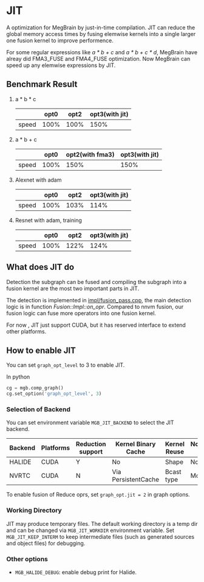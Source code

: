 # JIT
A optimization for MegBrain by just-in-time compilation.
JIT can reduce the global memory access times by fusing elemwise kernels into a
single larger one fusion kernel to improve performence.

For some regular expressions like *a * b + c* and *a * b + c * d*, MegBrain have
alreay did FMA3_FUSE and FMA4_FUSE optimization. Now MegBrain can speed up any
elemwise expressions by JIT.

## Benchmark Result
1. a * b * c

    |        |opt0| opt2| opt3(with jit)|
    |--------|----|-----|---------------|
    |speed   |100%|100% | 150%          |

2. a * b + c

    |        |opt0| opt2(with fma3)| opt3(with jit)|
    |--------|----|-----|---------------|
    |speed   |100%|150% | 150%          |

3. Alexnet with adam

    |        |opt0| opt2| opt3(with jit)|
    |--------|----|-----|---------------|
    |speed   |100%|103% | 114%          |

4. Resnet with adam, training

    |        |opt0| opt2| opt3(with jit)|
    |--------|----|-----|---------------|
    |speed   |100%|122% | 124%          |



## What does JIT do
Detection the subgraph can be fused and compiling the subgraph into a fusion
kernel are the most two important parts in JIT.

The detection is implemented in [impl/fusion_pass.cpp](impl/fusion_pass.cpp),
the main detection logic is in function *Fusion::Impl::on_opr*. Compared to nnvm
fusion, our fusion logic can fuse more operators into one fusion kernel.

For now , JIT just support CUDA, but it has reserved interface to extend other
platforms.

## How to enable JIT
You can set `graph_opt_level` to 3 to enable JIT.

In python
``` python
cg = mgb.comp_graph()
cg.set_option('graph_opt_level', 3)
```

### Selection of Backend

You can set environment variable `MGB_JIT_BACKEND` to select the JIT backend.

| Backend | Platforms | Reduction support | Kernel Binary Cache | Kernel Reuse | Noncontig Input |
|---------|-----------|-------------------|---------------------|--------------|-----------------|
| HALIDE  | CUDA      | Y                 | No                  | Shape        | No              |
| NVRTC   | CUDA      | N                 | Via PersistentCache | Bcast type   | Monotone        |

To enable fusion of Reduce oprs, set `graph_opt.jit = 2` in graph options.

### Working Directory

JIT may produce temporary files. The default working directory is
a temp dir and can be changed via `MGB_JIT_WORKDIR` environment variable. Set
`MGB_JIT_KEEP_INTERM` to keep intermediate files (such as generated sources and
object files) for debugging.

### Other options

* `MGB_HALIDE_DEBUG`: enable debug print for Halide.
